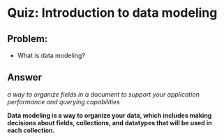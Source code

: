 # Quiz: Introduction to data modeling

## Problem:
- What is data modeling?

## Answer

_a way to organize fields in a document to support your application performance and querying capabilities_

**Data modeling is a way to organize your data, which includes making decisions about fields, collections, and datatypes that will be used in each collection.**
